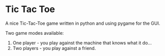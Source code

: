# Tic Tac Toe

A nice Tic-Tac-Toe game written in python and using pygame for the GUI.

Two game modes available:
1. One player - you play against the machine that knows what it do...
2. Two players - you play against a friend.